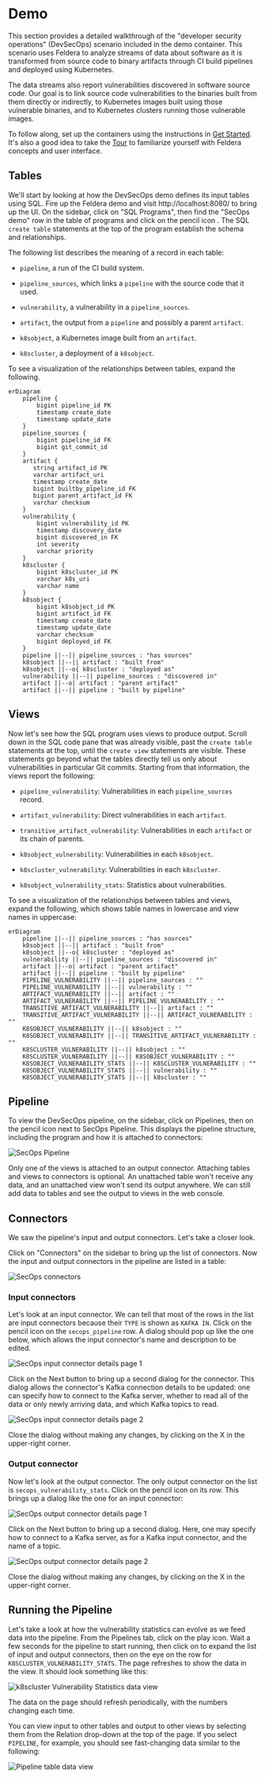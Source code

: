 # Demo

This section provides a detailed walkthrough of the "developer
security operations" (DevSecOps) scenario included in the demo
container.  This scenario uses Feldera to analyze streams
of data about software as it is transformed from source code to binary
artifacts through CI build pipelines and deployed using Kubernetes.

The data streams also report vulnerabilities discovered in software
source code.  Our goal is to link source code vulnerabilities to the
binaries built from them directly or indirectly, to Kubernetes images
built using those vulnerable binaries, and to Kubernetes clusters
running those vulnerable images.

To follow along, set up the containers using the instructions in [Get
Started](/docker).  It's also a good idea to take the [Tour](/tour)
to familiarize yourself with Feldera concepts and user interface.

## Tables

We'll start by looking at how the DevSecOps demo defines its input
tables using SQL.  Fire up the Feldera demo and visit
http://localhost:8080/ to bring up the UI.  On the sidebar, click on
"SQL Programs", then find the "SecOps demo" row in the table of
programs and click on the pencil icon <icon icon="bx:pencil" />.  The
SQL `create table` statements at the top of the program establish the
schema and relationships.

The following list describes the meaning of a record in each table:

* `pipeline`, a run of the CI build system.

* `pipeline_sources`, which links a `pipeline` with the source code
  that it used.

* `vulnerability`, a vulnerability in a `pipeline_sources`.

* `artifact`, the output from a `pipeline` and possibly a parent
  `artifact`.

* `k8sobject`, a Kubernetes image built from an `artifact`.

* `k8scluster`, a deployment of a `k8sobject`.

To see a visualization of the relationships between tables, expand the
following.


```mermaid
erDiagram
    pipeline {
        bigint pipeline_id PK
        timestamp create_date
        timestamp update_date
    }
    pipeline_sources {
        bigint pipeline_id FK
        bigint git_commit_id
    }
    artifact {
       string artifact_id PK
       varchar artifact_uri
       timestamp create_date
       bigint builtby_pipeline_id FK
       bigint parent_artifact_id FK
       varchar checksum
    }
    vulnerability {
        bigint vulnerability_id PK
        timestamp discovery_date
        bigint discovered_in FK
        int severity
        varchar priority
    }
    k8scluster {
        bigint k8scluster_id PK
        varchar k8s_uri
        varchar name
    }
    k8sobject {
        bigint k8sobject_id PK
        bigint artifact_id FK
        timestamp create_date
        timestamp update_date
        varchar checksum
        bigint deployed_id FK
    }
    pipeline ||--|| pipeline_sources : "has sources"
    k8sobject ||--|| artifact : "built from"
    k8sobject ||--o{ k8scluster : "deployed as"
    vulnerability ||--|| pipeline_sources : "discovered in"
    artifact ||--o| artifact : "parent artifact"
    artifact ||--|| pipeline : "built by pipeline"
```

## Views

Now let's see how the SQL program uses views to produce output.
Scroll down in the SQL code pane that was already visible, past the
`create table` statements at the top, until the `create view`
statements are visible.  These statements go beyond what the tables
directly tell us only about vulnerabilities in particular Git commits.
Starting from that information, the views report the following:

* `pipeline_vulnerability`: Vulnerabilities in each `pipeline_sources`
  record.

* `artifact_vulnerability`: Direct vulnerabilities in each `artifact`.

* `transitive_artifact_vulnerability`: Vulnerabilities in each
  `artifact` or its chain of parents.
  
* `k8sobject_vulnerability`: Vulnerabilities in each `k8sobject`.

* `k8scluster_vulnerability`: Vulnerabilities in each `k8scluster`.

* `k8sobject_vulnerability_stats`: Statistics about vulnerabilities.

To see a visualization of the relationships between tables and views,
expand the following, which shows table names in lowercase and view
names in uppercase:


```mermaid
erDiagram
    pipeline ||--|| pipeline_sources : "has sources"
    k8sobject ||--|| artifact : "built from"
    k8sobject ||--o{ k8scluster : "deployed as"
    vulnerability ||--|| pipeline_sources : "discovered in"
    artifact ||--o| artifact : "parent artifact"
    artifact ||--|| pipeline : "built by pipeline"
    PIPELINE_VULNERABILITY ||--|| pipeline_sources : ""
    PIPELINE_VULNERABILITY ||--|| vulnerability : ""
    ARTIFACT_VULNERABILITY ||--|| artifact : ""
    ARTIFACT_VULNERABILITY ||--|| PIPELINE_VULNERABILITY : ""
    TRANSITIVE_ARTIFACT_VULNERABILITY ||--|| artifact : ""
    TRANSITIVE_ARTIFACT_VULNERABILITY ||--|| ARTIFACT_VULNERABILITY : ""
    K8SOBJECT_VULNERABILITY ||--|| k8sobject : ""
    K8SOBJECT_VULNERABILITY ||--|| TRANSITIVE_ARTIFACT_VULNERABILITY : ""
    K8SCLUSTER_VULNERABILITY ||--|| k8sobject : ""
    K8SCLUSTER_VULNERABILITY ||--|| K8SOBJECT_VULNERABILITY : ""
    K8SOBJECT_VULNERABILITY_STATS ||--|| K8SCLUSTER_VULNERABILITY : ""
    K8SOBJECT_VULNERABILITY_STATS ||--|| vulnerability : ""
    K8SOBJECT_VULNERABILITY_STATS ||--|| k8scluster : ""

```

## Pipeline

To view the DevSecOps pipeline, on the sidebar, click on Pipelines,
then on the pencil icon <icon icon="bx:pencil" /> next to SecOps Pipeline.  This displays the
pipeline structure, including the program and how it is attached to
connectors:

![SecOps Pipeline](secops-pipeline.png)

Only one of the views is attached to an output connector.  Attaching
tables and views to connectors is optional.  An unattached table won't
receive any data, and an unattached view won't send its output
anywhere.  We can still add data to tables and see the output to views
in the web console.

## Connectors

We saw the pipeline's input and output connectors.  Let's take a
closer look.

Click on "Connectors" on the sidebar to bring up the list of
connectors.  Now the input and output connectors in the pipeline are
listed in a table:

![SecOps connectors](secops-connectors.png)

### Input connectors

Let's look at an input connector.  We can tell that most of the rows
in the list are input connectors because their `TYPE` is shown as
`KAFKA IN`.  Click on the pencil icon <icon icon="bx:pencil" /> on the
`secops_pipeline` row.  A dialog should pop up like the one below,
which allows the input connector's name and description to be edited.

![SecOps input connector details page 1](secops-input-connector-1.png)

Click on the Next button to bring up a second dialog for the
connector.  This dialog allows the connector's Kafka connection
details to be updated: one can specify how to connect to the Kafka
server, whether to read all of the data or only newly arriving data,
and which Kafka topics to read.

![SecOps input connector details page 2](secops-input-connector-2.png)

Close the dialog without making any changes, by clicking on the X in
the upper-right corner.

### Output connector

Now let's look at the output connector.  The only output connector on
the list is `secops_vulnerability_stats`.  Click on the pencil
icon<icon icon="bx:pencil" /> on its row.  This brings up a dialog
like the one for an input connector:

![SecOps output connector details page 1](secops-output-connector-1.png)

Click on the Next button to bring up a second dialog.  Here, one may
specify how to connect to a Kafka server, as for a Kafka input
connector, and the name of a topic.

![SecOps output connector details page 2](secops-output-connector-2.png)

Close the dialog without making any changes, by clicking on the X in
the upper-right corner.

## Running the Pipeline

Let's take a look at how the vulnerability statistics can evolve as we
feed data into the pipeline.  From the Pipelines tab, click on the
play icon.  Wait a few seconds for the pipeline to start running, then
click on <icon icon="material-symbols:expand-more" /> to expand the
list of input and output connectors, then on the eye on the row for
`K8SCLUSTER_VULNERABILITY_STATS`.  The page refreshes to show the data
in the view.  It should look something like this:

![k8scluster Vulnerability Statistics data view](secops-data-view.png)

The data on the page should refresh periodically, with the numbers
changing each time.

You can view input to other tables and output to other views by
selecting them from the Relation drop-down at the top of the page. If
you select `PIPELINE`, for example, you should see fast-changing data
similar to the following:

![Pipeline table data view](pipeline-data-view.png)
